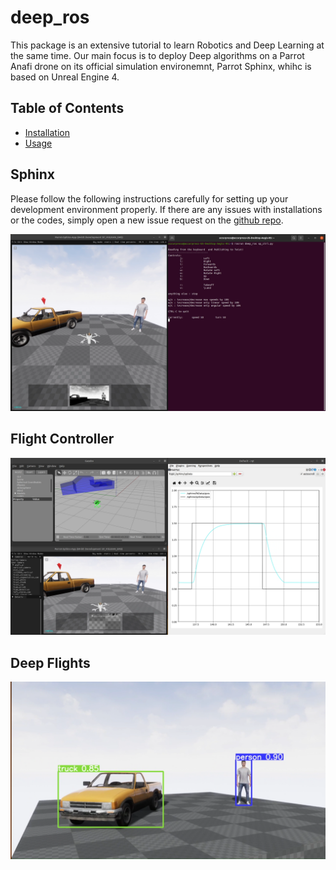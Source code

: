 # deep_ros

This package is an extensive tutorial to learn Robotics and Deep Learning at the same time. Our main focus is to deploy Deep algorithms on a Parrot Anafi drone on its official simulation environemnt, Parrot Sphinx, whihc is based on Unreal Engine 4. 



<!-- ![GIF](./repo/frame/test_pursuit_z.gif) -->

## Table of Contents

- [Installation](#installation)
- [Usage](#usage)



## Sphinx

Please follow the following instructions carefully for setting up your development environment properly. If there are any issues with installations or the codes, simply open a new issue request on the  [github repo](https://github.com/amir-ebram/deep_ros).


![Alt Text](./media/Keyboard.png)


## Flight Controller

![Alt Text](./media/PID.png)

## Deep Flights

![Alt Text](./media/Detector.png)

